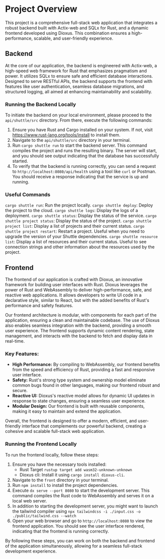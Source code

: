 # Project Overview

This project is a comprehensive full-stack web application that integrates a robust backend built with Actix-web and SQLx for Rust, and a dynamic frontend developed using Dioxus. This combination ensures a high-performance, scalable, and user-friendly experience.

## Backend

At the core of our application, the backend is engineered with Actix-web, a high-speed web framework for Rust that emphasizes pragmatism and power. It utilizes SQLx to ensure safe and efficient database interactions. Designed to serve RESTful APIs, the backend supports the frontend with features like user authentication, seamless database migrations, and structured logging, all aimed at enhancing maintainability and scalability.

### Running the Backend Locally
To initiate the backend on your local environment, please proceed to the `api/shuttle/src` directory. From there, execute the following commands:
1. Ensure you have Rust and Cargo installed on your system. If not, visit https://www.rust-lang.org/tools/install to install them.
2. Navigate to the `api/shuttle/src` directory in your terminal.
3. Run `cargo shuttle run` to start the backend server. This command compiles the project and runs the resulting binary. The server will start, and you should see output indicating that the database has successfully started.
4. To verify that the backend is running correctly, you can send a request to `http://localhost:8080/api/health` using a tool like `curl` or Postman. You should receive a response indicating that the service is up and running.

### Useful Commands

`cargo shuttle run`: Run the project locally.
`cargo shuttle deploy`: Deploy the project to the cloud.
`cargo shuttle logs`: Display the logs of a deployment.
`cargo shuttle status`: Display the status of the service.
`cargo shuttle project status`: Display the status of the project.
`cargo shuttle project list`: Display a list of projects and their current status.
`cargo shuttle project restart`: Restart a project. Useful when you need to upgrade the version of your Shuttle dependencies.
`cargo shuttle resource list`: Display a list of resources and their current status. Useful to see connection strings and other information about the resources used by the project.


## Frontend

The frontend of our application is crafted with Dioxus, an innovative framework for building user interfaces with Rust. Dioxus leverages the power of Rust and WebAssembly to deliver high-performance, safe, and reactive web applications. It allows developers to write UI code in a declarative style, similar to React, but with the added benefits of Rust's performance and safety features.

Our frontend architecture is modular, with components for each part of the application, ensuring a clean and maintainable codebase. The use of Dioxus also enables seamless integration with the backend, providing a smooth user experience. The frontend supports dynamic content rendering, state management, and interacts with the backend to fetch and display data in real-time.

### Key Features:
- **High Performance:** By compiling to WebAssembly, our frontend benefits from the speed and efficiency of Rust, providing a fast and responsive user interface.
- **Safety:** Rust's strong type system and ownership model eliminate common bugs found in other languages, making our frontend robust and secure.
- **Reactive UI:** Dioxus's reactive model allows for dynamic UI updates in response to state changes, ensuring a seamless user experience.
- **Modular Design:** Our frontend is built with reusable components, making it easy to maintain and extend the application.

Overall, the frontend is designed to offer a modern, efficient, and user-friendly interface that complements our powerful backend, creating a cohesive and scalable full-stack web application.

### Running the Frontend Locally

To run the frontend locally, follow these steps:
1. Ensure you have the necessary tools installed:
   - Rust Target `rustup target add wasm32-unknown-unknown`
   - Dioxus cli: Install it using `cargo install dioxus-cli`.
2. Navigate to the `front` directory in your terminal.
3. Run `npm install` to install the project dependencies.
4. Execute `dx serve --port 8080` to start the development server. This command compiles the Rust code to WebAssembly and serves it on a local web server.
5. In addition to starting the development server, you might want to launch the tailwind compiler using
`npx tailwindcss -i ./input.css -o ./public/tailwind.css --watch`
6. Open your web browser and go to `http://localhost:8080` to view the frontend application. You should see the user interface rendered, indicating that the frontend is running correctly.

By following these steps, you can work on both the backend and frontend of the application simultaneously, allowing for a seamless full-stack development experience.
